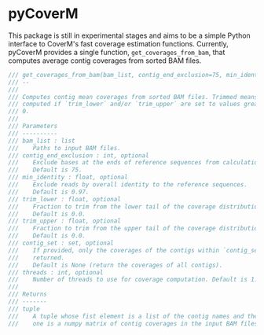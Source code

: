 # pyCoverM

This package is still in experimental stages and aims to be a simple Python interface to CoverM's fast coverage estimation functions. Currently, pyCoverM provides a single function, `get_coverages_from_bam`, that computes average contig coverages from sorted BAM files.

```rust
/// get_coverages_from_bam(bam_list, contig_end_exclusion=75, min_identity=0.97, threads=1)
/// --
///
/// Computes contig mean coverages from sorted BAM files. Trimmed means will be
/// computed if `trim_lower` and/or `trim_upper` are set to values greater than
/// 0.
///
/// Parameters
/// ----------
/// bam_list : list
///    Paths to input BAM files.
/// contig_end_exclusion : int, optional
///    Exclude bases at the ends of reference sequences from calculation.
///    Default is 75.
/// min_identity : float, optional
///    Exclude reads by overall identity to the reference sequences.
///    Default is 0.97.
/// trim_lower : float, optional
///    Fraction to trim from the lower tail of the coverage distribution.
///    Default is 0.0.
/// trim_upper : float, optional
///    Fraction to trim from the upper tail of the coverage distribution.
///    Default is 0.0.
/// contig_set : set, optional
///    If provided, only the coverages of the contigs within `contig_set` will
///    returned.
///    Default is None (return the coverages of all contigs).
/// threads : int, optional
///    Number of threads to use for coverage computation. Default is 1.
///
/// Returns
/// -------
/// tuple
///    A tuple whose fist element is a list of the contig names and the second
///    one is a numpy matrix of contig coverages in the input BAM files.
```